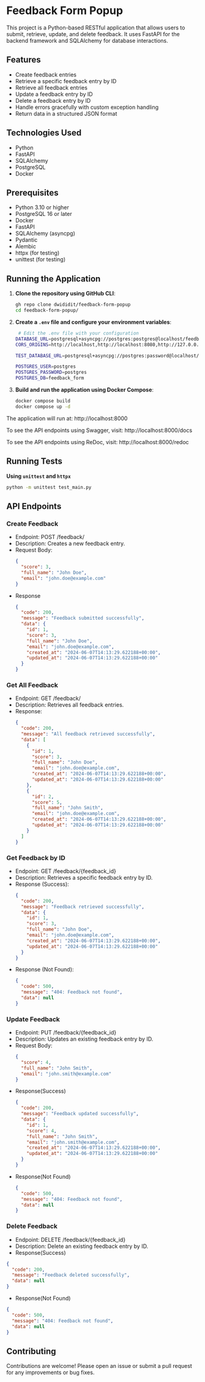 # Feedback Form Popup

This project is a Python-based RESTful application that allows users to submit, retrieve, update, and delete feedback. It uses FastAPI for the backend framework and SQLAlchemy for database interactions.

## Features

- Create feedback entries
- Retrieve a specific feedback entry by ID
- Retrieve all feedback entries
- Update a feedback entry by ID
- Delete a feedback entry by ID
- Handle errors gracefully with custom exception handling
- Return data in a structured JSON format

## Technologies Used

- Python
- FastAPI
- SQLAlchemy
- PostgreSQL
- Docker

## Prerequisites

- Python 3.10 or higher
- PostgreSQL 16 or later
- Docker
- FastAPI
- SQLAlchemy (asyncpg)
- Pydantic
- Alembic
- httpx (for testing)
- unittest (for testing)

## Running the Application

1. **Clone the repository using GitHub CLI**:
    ```bash
    gh repo clone dwididit/feedback-form-popup
    cd feedback-form-popup/
    ```

2. **Create a `.env` file and configure your environment variables**:
   ```bash
    # Edit the .env file with your configuration
   DATABASE_URL=postgresql+asyncpg://postgres:postgres@localhost/feedback_form
   CORS_ORIGINS=http://localhost,http://localhost:8080,http://127.0.0.1:8080
   
   TEST_DATABASE_URL=postgresql+asyncpg://postgres:password@localhost/test_feedback_form
   
   POSTGRES_USER=postgres
   POSTGRES_PASSWORD=postgres
   POSTGRES_DB=feedback_form
   ```

3. **Build and run the application using Docker Compose**:
    ```bash
    docker compose build
    docker compose up -d
    ```

The application will run at: http://localhost:8000

To see the API endpoints using Swagger, visit: http://localhost:8000/docs

To see the API endpoints using ReDoc, visit: http://localhost:8000/redoc
   

## Running Tests

**Using `unittest` and `httpx`**
```bash
python -m unittest test_main.py
```

## API Endpoints
### Create Feedback
- Endpoint: POST /feedback/
- Description: Creates a new feedback entry.
- Request Body:
    ```json
    {
      "score": 3,
      "full_name": "John Doe",
      "email": "john.doe@example.com"
    }
    ```
- Response
    ```json
    {
      "code": 200,
      "message": "Feedback submitted successfully",
      "data": {
        "id": 1,
        "score": 3,
        "full_name": "John Doe",
        "email": "john.doe@example.com",
        "created_at": "2024-06-07T14:13:29.622188+00:00",
        "updated_at": "2024-06-07T14:13:29.622188+00:00"
      }
    }
    ```
  

### Get All Feedback
- Endpoint: GET /feedback/
- Description: Retrieves all feedback entries.
- Response:
    ```json
    {
      "code": 200,
      "message": "All feedback retrieved successfully",
      "data": [
        {
          "id": 1,
          "score": 3,
          "full_name": "John Doe",
          "email": "john.doe@example.com",
          "created_at": "2024-06-07T14:13:29.622188+00:00",
          "updated_at": "2024-06-07T14:13:29.622188+00:00"
        },
        {
          "id": 2,
          "score": 5,
          "full_name": "John Smith",
          "email": "john.doe@example.com",
          "created_at": "2024-06-07T14:13:29.622188+00:00",
          "updated_at": "2024-06-07T14:13:29.622188+00:00"
        }
      ]
    }
    ```

### Get Feedback by ID
- Endpoint: GET /feedback/{feedback_id}
- Description: Retrieves a specific feedback entry by ID.
- Response (Success):
    ```json
    {
      "code": 200,
      "message": "Feedback retrieved successfully",
      "data": {
        "id": 1,
        "score": 3,
        "full_name": "John Doe",
        "email": "john.doe@example.com",
        "created_at": "2024-06-07T14:13:29.622188+00:00",
        "updated_at": "2024-06-07T14:13:29.622188+00:00"
      }
    }
    ```
- Response (Not Found):
    ```json
    {
      "code": 500,
      "message": "404: Feedback not found",
      "data": null
    }
    ```

### Update Feedback
- Endpoint: PUT /feedback/{feedback_id}
- Description: Updates an existing feedback entry by ID.
- Request Body:
    ```json
    {
      "score": 4,
      "full_name": "John Smith",
      "email": "john.smith@example.com"
    }
    ```
- Response(Success)
    ```json
    {
      "code": 200,
      "message": "Feedback updated successfully",
      "data": {
        "id": 1,
        "score": 4,
        "full_name": "John Smith",
        "email": "john.smith@example.com",
        "created_at": "2024-06-07T14:13:29.622188+00:00",
        "updated_at": "2024-06-07T14:13:29.622188+00:00"
      }
    }
    ```
- Response(Not Found)
    ```json
    {
      "code": 500,
      "message": "404: Feedback not found",
      "data": null
    }
    ```

### Delete Feedback
- Endpoint: DELETE /feedback/{feedback_id}
- Description: Delete an existing feedback entry by ID.
- Response(Success)
```json
{
  "code": 200,
  "message": "Feedback deleted successfully",
  "data": null
}
```
- Response(Not Found)
```json
{
  "code": 500,
  "message": "404: Feedback not found",
  "data": null
}
```

## Contributing
Contributions are welcome! Please open an issue or submit a pull request for any improvements or bug fixes.